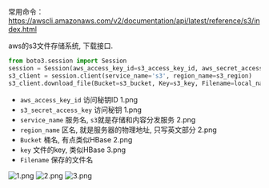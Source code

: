 常用命令：
https://awscli.amazonaws.com/v2/documentation/api/latest/reference/s3/index.html






aws的s3文件存储系统, 下载接口.
<!--more-->
```python
from boto3.session import Session
session = Session(aws_access_key_id=s3_access_key_id, aws_secret_access_key=s3_secret_access_key)
s3_client = session.client(service_name='s3', region_name=s3_region)
s3_client.download_file(Bucket=s3_bucket, Key=s3_key, Filename=local_name)
```

- `aws_access_key_id` 访问秘钥ID 1.png
- `s3_secret_access_key` 访问秘钥 1.png
- `service_name` 服务名, `s3`就是存储和内容分发服务 2.png
- `region_name` 区名, 就是服务器的物理地址, 只写英文部分 2.png
- `Bucket` 桶名, 有点类似HBase 2.png
- `key` 文件的key, 类似HBase 3.png
- `Filename` 保存的文件名


![1.png](1.png)
![2.png](2.png)
![3.png](3.png)